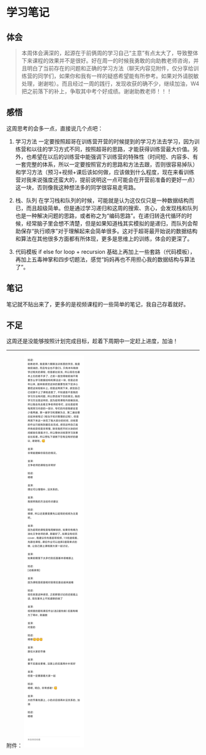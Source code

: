 # 学习笔记

## 体会
> 本周体会满深的，起源在于前俩周的学习自己“主意”有点太大了，导致整体下来课程的效果并不是很好。好在周一的时候我勇敢的向助教老师咨询，并且明白了当前存在的问题和正确的学习方法（聊天内容见附件，仅分享给训练营的同学们，如果你和我有一样的疑惑希望能有所参考。如果对外请脱敏处理，谢谢啦）。而且经过一周的践行，发现收获的确不少，继续加油，W4 把之前落下的补上，争取其中考个好成绩。谢谢助教老师！！！

## 感悟
这周思考的会多一点，直接说几个点吧：
1. 学习方法
一定要按照超哥在训练营开营的时候提到的学习方法去学习，因为训练营和以往的学习方式不同，按照超哥的思路，才能获得训练营最大价值。另外，也希望在以后的训练营中能强调下训练营的特殊性（时间短、内容多、有一套完整的体系，所以一定要按照官方的思路和方法去跟，否则很容易掉队）和学习方法（预习+视频+课后该如何做，应该做到什么程度，现在来看训练营对我来说强度还蛮大的，提前说明这一点可能会在开营前准备的更好一点）这一块，否则像我这种想法多的同学很容易走弯路。

2. 栈、队列
在学习栈和队列的时候，可能就是认为这仅仅只是一种数据结构而已，而且超级简单。但是通过学习递归和这周的搜索、贪心，会发现栈和队列也是一种解决问题的思路，或者称之为“编码思路”。在递归转迭代循环的时候，经常脑子里会想不清楚，但是如果知道栈其实模拟的是递归，而队列会帮助保存“执行顺序”对于理解起来会简单很多。这对于超哥最开始说的数据结构和算法在其他很多方面都有所体现，更多是思维上的训练，体会的更深了。

3. 代码模板
if else for loop + recursion 基础上再加上一些套路（代码模板），再加上五毒神掌和四步切题法，感觉“妈妈再也不用担心我的数据结构与算法了”。

## 笔记
笔记就不贴出来了，更多的是视频课程的一些简单的笔记，我自己存着就好。

## 不足
这周还是没能够按照计划完成目标，趁着下周期中一定赶上进度，加油！

---
附件：
![和助教老师的聊天记录](./chat.jpeg)